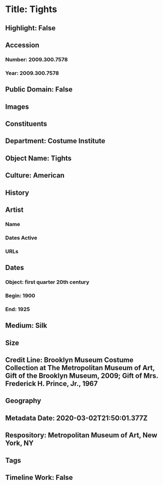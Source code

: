 # Title: Tights
## Highlight: False
## Accession
### Number: 2009.300.7578
### Year: 2009.300.7578
## Public Domain: False
## Images
## Constituents
## Department: Costume Institute
## Object Name: Tights
## Culture: American
## History
## Artist
### Name
### Dates Active
### URLs
## Dates
### Object: first quarter 20th century
### Begin: 1900
### End: 1925
## Medium: Silk
## Size
## Credit Line: Brooklyn Museum Costume Collection at The Metropolitan Museum of Art, Gift of the Brooklyn Museum, 2009; Gift of Mrs. Frederick H. Prince, Jr., 1967
## Geography
## Metadata Date: 2020-03-02T21:50:01.377Z
## Respository: Metropolitan Museum of Art, New York, NY
## Tags
## Timeline Work: False